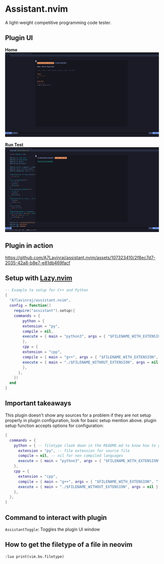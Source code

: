 # Assistant.nvim

A light-weight competitive programming code tester.

## Plugin UI

**Home**
![Home](./screenshots/screenshot-1.png)

**Run Test**
![Run Test](./screenshots/screenshot-2.png)

## Plugin in action

https://github.com/A7Lavinraj/assistant.nvim/assets/107323410/2f8ec7d7-2035-42a8-b8e7-e81db469facf

## Setup with [Lazy.nvim](https://github.com/folke/lazy.nvim)

```lua
-- Example to setup for C++ and Python
{
  "A7lavinraj/assistant.nvim",
  config = function()
    require("assistant").setup({
	commands = {
	    python = {
		extension = "py",
		compile = nil,
		execute = { main = "python3", args = { "$FILENAME_WITH_EXTENSION" } },
	    },
	    cpp = {
	    extension = "cpp",
		compile = { main = "g++", args = { "$FILENAME_WITH_EXTENSION", "-o", "$FILENAME_WITHOUT_EXTENSION" } },
		execute = { main = "./$FILENAME_WITHOUT_EXTENSION", args = nil },
	    },
	  },
    })
  end
}
```

## Important takeaways

This plugin doesn't show any sources for a problem if they are not setup properly in plugin configuration, look for basic setup mention above. plugin setup function accepts options for configuration:

```lua
{
  commands = {
    python = { -- filetype (look down in the README.md to know how to get filetype of a file)
      extension = "py", -- file extension for source file
      compile = nil, -- nil for non compiled languages
      execute = { main = "python3", args = { "$FILENAME_WITH_EXTENSION" } }, -- execution command
    },
    cpp = {
      extension = "cpp",
      compile = { main = "g++", args = { "$FILENAME_WITH_EXTENSION", "-o", "$FILENAME_WITHOUT_EXTENSION" } }, -- table for compiled languages with contains main and args attributes
      execute = { main = "./$FILENAME_WITHOUT_EXTENSION", args = nil },
    },
  },
}

```

## Command to interact with plugin

`AssistantToggle`: Toggles the plugin UI window

## How to get the filetype of a file in neovim

```vim
:lua print(vim.bo.filetype)
```
